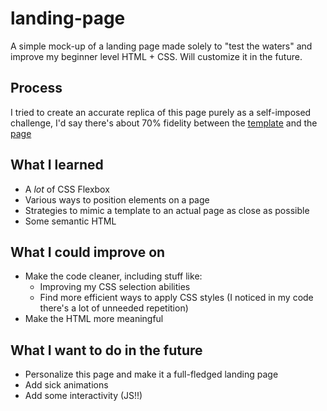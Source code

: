 # landing-page
A simple mock-up of a landing page made solely to "test the waters" and improve my beginner level HTML + CSS. Will customize it in the future.
## Process
I tried to create an accurate replica of this page purely as a self-imposed challenge, I'd say there's about 70% fidelity between the [template](https://cdn.statically.io/gh/TheOdinProject/curriculum/81a5d553f4073e593d23a6ab00d50eef8620796d/foundations/html_css/project/imgs/01.png) and the [page](https://terabvte.github.io/landing-page)
## What I learned
- A *lot* of CSS Flexbox
- Various ways to position elements on a page
- Strategies to mimic a template to an actual page as close as possible 
- Some semantic HTML
## What I could improve on
- Make the code cleaner, including stuff like:
  * Improving my CSS selection abilities
  * Find more efficient ways to apply CSS styles (I noticed in my code there's a lot of unneeded repetition)
- Make the HTML more meaningful
## What I want to do in the future
- Personalize this page and make it a full-fledged landing page
- Add sick animations
- Add some interactivity (JS!!)
